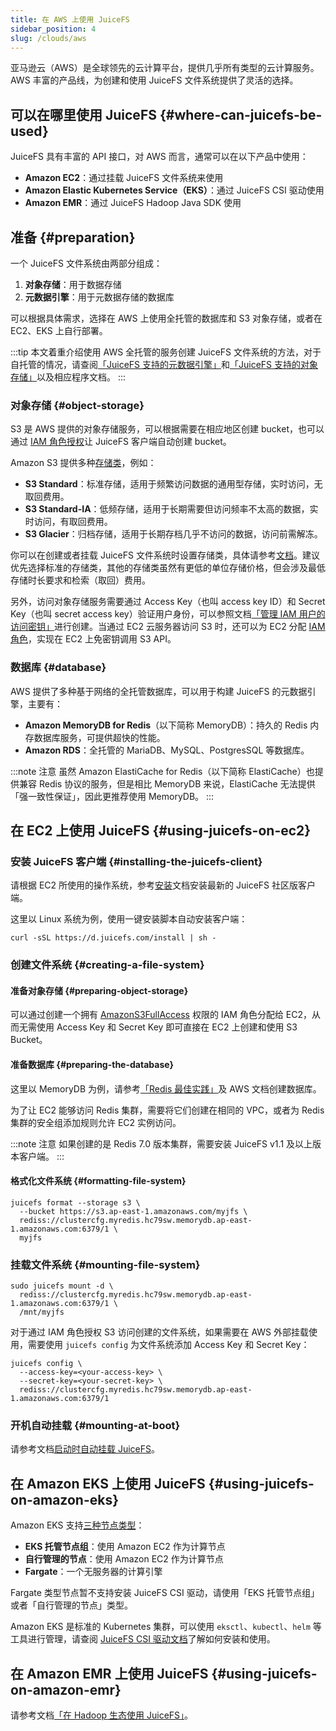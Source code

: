 ```yaml
---
title: 在 AWS 上使用 JuiceFS
sidebar_position: 4
slug: /clouds/aws
---
```


亚马逊云（AWS）是全球领先的云计算平台，提供几乎所有类型的云计算服务。AWS 丰富的产品线，为创建和使用 JuiceFS 文件系统提供了灵活的选择。

## 可以在哪里使用 JuiceFS {#where-can-juicefs-be-used}

JuiceFS 具有丰富的 API 接口，对 AWS 而言，通常可以在以下产品中使用：

- **Amazon EC2**：通过挂载 JuiceFS 文件系统来使用
- **Amazon Elastic Kubernetes Service（EKS）**：通过 JuiceFS CSI 驱动使用
- **Amazon EMR**：通过 JuiceFS Hadoop Java SDK 使用

## 准备 {#preparation}

一个 JuiceFS 文件系统由两部分组成：

1. **对象存储**：用于数据存储
2. **元数据引擎**：用于元数据存储的数据库

可以根据具体需求，选择在 AWS 上使用全托管的数据库和 S3 对象存储，或者在 EC2、EKS 上自行部署。

:::tip
本文着重介绍使用 AWS 全托管的服务创建 JuiceFS 文件系统的方法，对于自托管的情况，请查阅[「JuiceFS 支持的元数据引擎」](../reference/how_to_set_up_metadata_engine.md)和[「JuiceFS 支持的对象存储」](../reference/how_to_set_up_object_storage.md)以及相应程序文档。
:::

### 对象存储 {#object-storage}

S3 是 AWS 提供的对象存储服务，可以根据需要在相应地区创建 bucket，也可以通过 [IAM 角色授权](../reference/how_to_set_up_object_storage.md#aksk)让 JuiceFS 客户端自动创建 bucket。

Amazon S3 提供多种[存储类](https://docs.aws.amazon.com/zh_cn/AmazonS3/latest/userguide/storage-class-intro.html)，例如：

- **S3 Standard**：标准存储，适用于频繁访问数据的通用型存储，实时访问，无取回费用。
- **S3 Standard-IA**：低频存储，适用于长期需要但访问频率不太高的数据，实时访问，有取回费用。
- **S3 Glacier**：归档存储，适用于长期存档几乎不访问的数据，访问前需解冻。

你可以在创建或者挂载 JuiceFS 文件系统时设置存储类，具体请参考[文档](../reference/how_to_set_up_object_storage.md#storage-class)。建议优先选择标准的存储类，其他的存储类虽然有更低的单位存储价格，但会涉及最低存储时长要求和检索（取回）费用。

另外，访问对象存储服务需要通过 Access Key（也叫 access key ID）和 Secret Key（也叫 secret access key）验证用户身份，可以参照文档[「管理 IAM 用户的访问密钥」](https://docs.aws.amazon.com/zh_cn/IAM/latest/UserGuide/id_credentials_access-keys.html)进行创建。当通过 EC2 云服务器访问 S3 时，还可以为 EC2 分配 [IAM 角色](https://docs.aws.amazon.com/zh_cn/IAM/latest/UserGuide/id_roles.html)，实现在 EC2 上免密钥调用 S3 API。

### 数据库 {#database}

AWS 提供了多种基于网络的全托管数据库，可以用于构建 JuiceFS 的元数据引擎，主要有：

- **Amazon MemoryDB for Redis**（以下简称 MemoryDB）：持久的 Redis 内存数据库服务，可提供超快的性能。
- **Amazon RDS**：全托管的 MariaDB、MySQL、PostgresSQL 等数据库。

:::note 注意
虽然 Amazon ElastiCache for Redis（以下简称 ElastiCache）也提供兼容 Redis 协议的服务，但是相比 MemoryDB 来说，ElastiCache 无法提供「强一致性保证」，因此更推荐使用 MemoryDB。
:::

## 在 EC2 上使用 JuiceFS {#using-juicefs-on-ec2}

### 安装 JuiceFS 客户端 {#installing-the-juicefs-client}

请根据 EC2 所使用的操作系统，参考[安装](../getting-started/installation.md)文档安装最新的 JuiceFS 社区版客户端。

这里以 Linux 系统为例，使用一键安装脚本自动安装客户端：

```shell
curl -sSL https://d.juicefs.com/install | sh -
```

### 创建文件系统 {#creating-a-file-system}

#### 准备对象存储 {#preparing-object-storage}

可以通过创建一个拥有 [AmazonS3FullAccess](https://docs.aws.amazon.com/zh_cn/AmazonS3/latest/userguide/security-iam-awsmanpol.html#security-iam-awsmanpol-amazons3fullaccess) 权限的 IAM 角色分配给 EC2，从而无需使用 Access Key 和 Secret Key 即可直接在 EC2 上创建和使用 S3 Bucket。

#### 准备数据库 {#preparing-the-database}

这里以 MemoryDB 为例，请参考[「Redis 最佳实践」](../administration/metadata/redis_best_practices.md)及 AWS 文档创建数据库。

为了让 EC2 能够访问 Redis 集群，需要将它们创建在相同的 VPC，或者为 Redis 集群的安全组添加规则允许 EC2 实例访问。

:::note 注意
如果创建的是 Redis 7.0 版本集群，需要安装 JuiceFS v1.1 及以上版本客户端。
:::

#### 格式化文件系统 {#formatting-file-system}

```shell
juicefs format --storage s3 \
  --bucket https://s3.ap-east-1.amazonaws.com/myjfs \
  rediss://clustercfg.myredis.hc79sw.memorydb.ap-east-1.amazonaws.com:6379/1 \
  myjfs
```

### 挂载文件系统 {#mounting-file-system}

```shell
sudo juicefs mount -d \
  rediss://clustercfg.myredis.hc79sw.memorydb.ap-east-1.amazonaws.com:6379/1 \
  /mnt/myjfs
```

对于通过 IAM 角色授权 S3 访问创建的文件系统，如果需要在 AWS 外部挂载使用，需要使用 `juicefs config` 为文件系统添加 Access Key 和 Secret Key：

```shell
juicefs config \
  --access-key=<your-access-key> \
  --secret-key=<your-secret-key> \
  rediss://clustercfg.myredis.hc79sw.memorydb.ap-east-1.amazonaws.com:6379/1
```

### 开机自动挂载 {#mounting-at-boot}

请参考文档[启动时自动挂载 JuiceFS](../administration/mount_at_boot.md)。

## 在 Amazon EKS 上使用 JuiceFS {#using-juicefs-on-amazon-eks}

Amazon EKS 支持[三种节点类型](https://docs.aws.amazon.com/zh_cn/eks/latest/userguide/eks-compute.html)：

- **EKS 托管节点组**：使用 Amazon EC2 作为计算节点
- **自行管理的节点**：使用 Amazon EC2 作为计算节点
- **Fargate**：一个无服务器的计算引擎

Fargate 类型节点暂不支持安装 JuiceFS CSI 驱动，请使用「EKS 托管节点组」或者「自行管理的节点」类型。

Amazon EKS 是标准的 Kubernetes 集群，可以使用 `eksctl`、`kubectl`、`helm` 等工具进行管理，请查阅 [JuiceFS CSI 驱动文档](/docs/zh/csi/introduction)了解如何安装和使用。

## 在 Amazon EMR 上使用 JuiceFS {#using-juicefs-on-amazon-emr}

请参考文档[「在 Hadoop 生态使用 JuiceFS」](../deployment/hadoop_java_sdk.md)。
